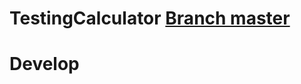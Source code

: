 # TestingCalculator [Branch master](https://github.com/Er1ck-Esp1n0sa/testing-calculator)

# Develop